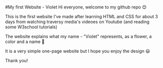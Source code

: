 #My first Website - Violet
Hi everyone, welcome to my github repo :blush:

This is the first website I've made after learning HTML and CSS for about 3 days from watching traversy media's videoes on Youtube (and reading some W3school tutorials)

The website explains what my name - "Violet" represents, as a flower, a color and a name :purple_heart:

It is a very simple one-page website but I hope you enjoy the design :smiley:

Thank you!
